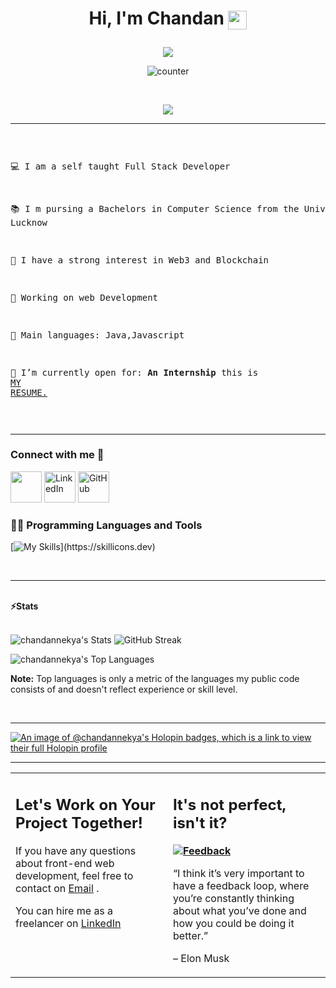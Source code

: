 

<h1 align = "center">Hi, I'm Chandan 
<img align="center" src="https://media.giphy.com/media/hvRJCLFzcasrR4ia7z/giphy.gif" width="30">




</a></h1>

</h1>
<p align="center">
<img align="center" src="https://media.tenor.com/images/d1d7f6ef9cf24497a9d61b0a83a0f50e/tenor.gif"/>
</p>
<div align="center">
  
![counter](https://komarev.com/ghpvc/?username=chandannekya)

</div>

<br/>

<p align="center">

<a href="https://github.com/chandannekya">

<img src="https://readme-typing-svg.herokuapp.com?lines=Computer+Science+Student;Full+Stack+Web+Developer;Freelancer;Always%20learning%20new%20things&center=true&width=380&height=45">

</a>

</p>



<hr>


<div style="display: flex; align-items: center;">
<pre>

💻 I am a self taught Full Stack Developer

📚 I m pursing a Bachelors in Computer Science from the University of Lucknow 

📝 I have a strong interest in Web3 and Blockchain

🔭 Working on web Development 
	
🌟 Main languages: Java,Javascript

🤔 I’m currently open for: <b>An Internship</b> this is <a href="https://drive.google.com/file/d/1_5E9To3ztrm8D4HTng3rf-1d_YEIY3Cd/view?usp=sharing">MY RESUME.</a>

</pre>

</div>
<hr>



<h3 align="left">  Connect with me 🤝</h3>



<p align="left">
	<a href="mailto:chandannekya@gmail.com"><img height="50" src="https://cdn-icons-png.flaticon.com/128/2875/2875394.png"/></a>
	<a href="https://www.linkedin.com/in/chandannekya/"><img height="50" src="https://cdn-icons-png.flaticon.com/128/1383/1383262.png" alt="LinkedIn"/></a>
	<a href="https://github.com/chadannekya"><img height="50" src="https://cdn-icons-png.flaticon.com/128/3488/3488408.png" alt="GitHub"/></a>
	

	
</p>





<p align="left"> <h3 align="left">👨‍💻 Programming Languages and Tools</h3>



[![My Skills](https://skillicons.dev/icons?i=js,html,css,tailwind,react,redux,express,c,java,py,mongodb,nodejs,npm,postman,vite,figma,git,)](https://skillicons.dev)









</br>



<hr>




<br/>

<summary><b>⚡Stats</b></summary>

<br/>




![chandannekya's Stats](https://github-readme-stats.vercel.app/api?username=chandannekya&theme=tokyonight&show_icons=true&hide_border=false&count_private=true)
![GitHub Streak](https://streak-stats.demolab.com?user=chandannekya&theme=tokyonight&hide_border=false)

![chandannekya's Top Languages](https://github-readme-stats.vercel.app/api/top-langs/?username=chandannekya&theme=tokyonight&show_icons=true&hide_border=false&layout=compact)

<b>Note:</b> Top languages is only a metric of the languages my public code consists of and doesn't reflect experience or skill level.

</p>

<br/>

<hr>

[![An image of @chandannekya's Holopin badges, which is a link to view their full Holopin profile](https://holopin.me/chandannekya)](https://holopin.io/@chandannekya)
<hr>
<table style="border: none">

  <tr>

  <td width="50%" valign="top">



## Let's Work on Your Project Together!



If you have any questions about front-end web development, feel free to contact on <a href="mailto:chandannekya@gmail.com"> Email</a> .



You can hire me as a freelancer on <a   href="https://www.linkedin.com/in/chandannekya/">LinkedIn</a> 



  </td>

  <td width="50%" valign="top">



## It's not perfect, isn't it?



**<a href="https://github.com/Chandannekya "><img alt="Feedback" src="https://img.shields.io/badge/Ask%20me-anything-1abc9c.svg"></a>**



“I think it’s very important to have a feedback loop, where you’re constantly thinking about what you’ve done and how you could be doing it better.”

– Elon Musk



  </td>

  </tr>

</table>




